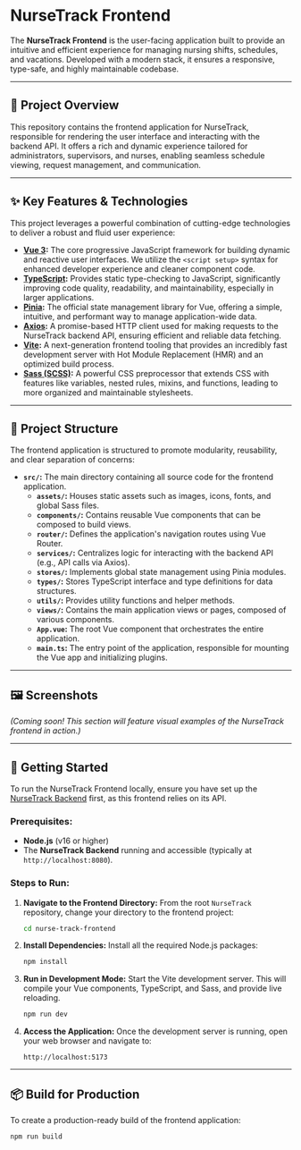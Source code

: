 # NurseTrack Frontend

The **NurseTrack Frontend** is the user-facing application built to provide an intuitive and efficient experience for managing nursing shifts, schedules, and vacations. Developed with a modern stack, it ensures a responsive, type-safe, and highly maintainable codebase.

---

## 🚀 **Project Overview**

This repository contains the frontend application for NurseTrack, responsible for rendering the user interface and interacting with the backend API. It offers a rich and dynamic experience tailored for administrators, supervisors, and nurses, enabling seamless schedule viewing, request management, and communication.

---

## ✨ **Key Features & Technologies**

This project leverages a powerful combination of cutting-edge technologies to deliver a robust and fluid user experience:

-   **[Vue 3](https://vuejs.org/):** The core progressive JavaScript framework for building dynamic and reactive user interfaces. We utilize the `<script setup>` syntax for enhanced developer experience and cleaner component code.
-   **[TypeScript](https://www.typescriptlang.org/):** Provides static type-checking to JavaScript, significantly improving code quality, readability, and maintainability, especially in larger applications.
-   **[Pinia](https://pinia.vuejs.org/):** The official state management library for Vue, offering a simple, intuitive, and performant way to manage application-wide data.
-   **[Axios](https://axios-http.com/):** A promise-based HTTP client used for making requests to the NurseTrack backend API, ensuring efficient and reliable data fetching.
-   **[Vite](https://vitejs.dev/):** A next-generation frontend tooling that provides an incredibly fast development server with Hot Module Replacement (HMR) and an optimized build process.
-   **[Sass (SCSS)](https://sass-lang.com/):** A powerful CSS preprocessor that extends CSS with features like variables, nested rules, mixins, and functions, leading to more organized and maintainable stylesheets.

---

## 📁 **Project Structure**

The frontend application is structured to promote modularity, reusability, and clear separation of concerns:

-   **`src/`:** The main directory containing all source code for the frontend application.
    -   **`assets/`:** Houses static assets such as images, icons, fonts, and global Sass files.
    -   **`components/`:** Contains reusable Vue components that can be composed to build views.
    -   **`router/`:** Defines the application's navigation routes using Vue Router.
    -   **`services/`:** Centralizes logic for interacting with the backend API (e.g., API calls via Axios).
    -   **`stores/`:** Implements global state management using Pinia modules.
    -   **`types/`:** Stores TypeScript interface and type definitions for data structures.
    -   **`utils/`:** Provides utility functions and helper methods.
    -   **`views/`:** Contains the main application views or pages, composed of various components.
    -   **`App.vue`:** The root Vue component that orchestrates the entire application.
    -   **`main.ts`:** The entry point of the application, responsible for mounting the Vue app and initializing plugins.

---

## 🖼️ **Screenshots**

*(Coming soon! This section will feature visual examples of the NurseTrack frontend in action.)*

---

## 🚀 **Getting Started**

To run the NurseTrack Frontend locally, ensure you have set up the [NurseTrack Backend](https://github.com/GonS11/NurseTrack) first, as this frontend relies on its API.

### **Prerequisites:**

-   **Node.js** (v16 or higher)
-   The **NurseTrack Backend** running and accessible (typically at `http://localhost:8080`).

### **Steps to Run:**

1.  **Navigate to the Frontend Directory:**
    From the root `NurseTrack` repository, change your directory to the frontend project:

    ```bash
    cd nurse-track-frontend
    ```

2.  **Install Dependencies:**
    Install all the required Node.js packages:

    ```bash
    npm install
    ```

3.  **Run in Development Mode:**
    Start the Vite development server. This will compile your Vue components, TypeScript, and Sass, and provide live reloading.

    ```bash
    npm run dev
    ```

4.  **Access the Application:**
    Once the development server is running, open your web browser and navigate to:

    ```
    http://localhost:5173
    ```

---

## 📦 **Build for Production**

To create a production-ready build of the frontend application:

```bash
npm run build
